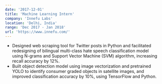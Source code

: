 ```yaml
---
date: '2017-12-01'
title: 'Machine Learning Intern'
company: 'Innefu Labs'
location: 'Delhi, India'
range: 'Dec 2017 - Jan 2018'
url: 'https://www.innefu.com/'
---
```


- Designed web scraping tool for Twitter posts in Python and facilitated redesigning of bilingual multi-class hate speech classification model using N-grams and Support Vector Machine (SVM) algorithm, increasing recall accuracy by 12%.
- Built object detection model using image vectorization and pretrained YOLO to identify consumer graded objects in satellite images, and improved classification accuracy by 10%, using TensorFlow and Python.
